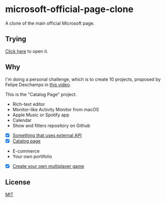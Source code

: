 # microsoft-official-page-clone
A clone of the main official Microsoft page.

## Trying
[Click here](https://gustavonovaes.github.io/microsoft-official-page-clone/) to open it.


## Why
I'm doing a personal challenge, which is to create 10 projects, proposed by Felipe Deschamps in [this video](https://www.youtube.com/watch?v=fYR9L2ZmodM).

This is the "Catalog Page" project.

- Rich-text editor
- Monitor-like Activity Monitor from macOS
- Apple Music or Spotify app
- Calendar
- Show and filters repository on Github
- [x] [Something that uses external API](https://gustavonovaes.github.io/breaking-bad-cast/)
- [x] [Catalog page](https://github.com/gustavonovaes/microsoft-official-page-clone)
- E-commerce
- Your own portifolio
- [x] [Create your own multiplayer game](https://github.com/gustavonovaes/multiplayer-game-php-swoole-websocket)



## License
[MIT](https://choosealicense.com/licenses/mit/)
